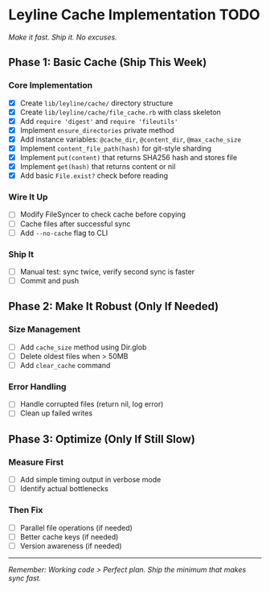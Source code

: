 # Leyline Cache Implementation TODO

*Make it fast. Ship it. No excuses.*

## Phase 1: Basic Cache (Ship This Week)

### Core Implementation
- [x] Create `lib/leyline/cache/` directory structure
- [x] Create `lib/leyline/cache/file_cache.rb` with class skeleton
- [x] Add `require 'digest'` and `require 'fileutils'`
- [x] Implement `ensure_directories` private method
- [x] Add instance variables: `@cache_dir`, `@content_dir`, `@max_cache_size`
- [x] Implement `content_file_path(hash)` for git-style sharding
- [x] Implement `put(content)` that returns SHA256 hash and stores file
- [x] Implement `get(hash)` that returns content or nil
- [x] Add basic `File.exist?` check before reading

### Wire It Up
- [ ] Modify FileSyncer to check cache before copying
- [ ] Cache files after successful sync
- [ ] Add `--no-cache` flag to CLI

### Ship It
- [ ] Manual test: sync twice, verify second sync is faster
- [ ] Commit and push

## Phase 2: Make It Robust (Only If Needed)

### Size Management
- [ ] Add `cache_size` method using Dir.glob
- [ ] Delete oldest files when > 50MB
- [ ] Add `clear_cache` command

### Error Handling
- [ ] Handle corrupted files (return nil, log error)
- [ ] Clean up failed writes

## Phase 3: Optimize (Only If Still Slow)

### Measure First
- [ ] Add simple timing output in verbose mode
- [ ] Identify actual bottlenecks

### Then Fix
- [ ] Parallel file operations (if needed)
- [ ] Better cache keys (if needed)
- [ ] Version awareness (if needed)

---

*Remember: Working code > Perfect plan. Ship the minimum that makes sync fast.*
